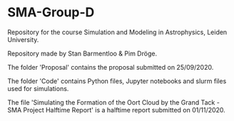 # SMA-Group-D
Repository for the course Simulation and Modeling in Astrophysics, Leiden University.

Repository made by Stan Barmentloo &amp; Pim Dröge.


The folder 'Proposal' contains the proposal submitted on 25/09/2020.

The folder 'Code' contains Python files, Jupyter notebooks and slurm files used for simulations.

The file 'Simulating the Formation of the Oort Cloud by the Grand Tack - SMA Project Halftime Report' is a halftime report submitted on 01/11/2020.
